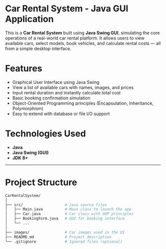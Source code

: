 # Car Rental System - Java GUI Application

This is a **Car Rental System** built using **Java Swing GUI**, simulating the core operations of a real-world car rental platform. It allows users to view available cars, select models, book vehicles, and calculate rental costs — all from a simple desktop interface.

# Features

- Graphical User Interface using Java Swing
- View a list of available cars with names, images, and prices
- Input rental duration and instantly calculate total cost
- Basic booking confirmation simulation
- Object-Oriented Programming principles (Encapsulation, Inheritance, Polymorphism)
- Easy to extend with database or file I/O support

# Technologies Used

- **Java**
- **Java Swing (GUI)**
- **JDK 8+**

---

# Project Structure

```bash
CarRentalSystem/
│
├── src/                   # Java source files
│   ├── Main.java          # Main class to launch the app
│   ├── Car.java           # Car class with OOP principles
│   ├── BookingForm.java   # GUI for booking interface
│   └── ...
│
├── images/                # Car images used in the UI
├── README.md              # Project description
└── .gitignore             # Ignored files (optional)
